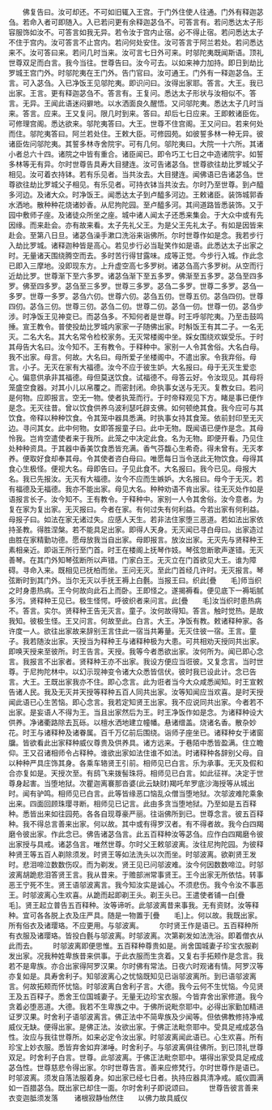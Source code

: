 <!-- { "loadSidebar": true } -->
　　佛复告曰。汝可却还。不可如旧辄入王宫。于门外住使人往通。门外有释迦苾刍。若命入者可即随入。入已若问更有余释迦苾刍不。可答言有。若问悉达太子形容服饰如汝不。可答言如我无异。若令汝于宫内止宿。必不得止宿。若问悉达太子不住于宫内。汝可答言不止宫内。若问何处安住。汝可答言于阿兰若处。若问悉达来不。汝可答曰来。若问几时当来。汝可言七日外可来。时邬陀夷既闻斯语。顶礼世尊双足而白言。我今当往。世尊告曰。汝今可去。以如来神力加持。即日到劫比罗城王宫门外。时邬陀夷在王门外。告门官曰。汝可通王。门外有一释迦苾刍。王言。可入苾刍。入已净饭王见邬陀夷。即识问曰。汝得出家耶。答言。大王。我已出家。王言。更有释迦苾刍不。答言有。王复问。悉达太子形状与汝相似不。答言。无异。王闻此语迷闷擗地。以水洒面良久醒悟。又问邬陀夷。悉达太子几时当来。答言。应来。王又复问。限几时到来。答曰。却后七日应来。王即敕诸臣佐。可修理宫阁。悉达欲来。邬陀夷答曰。大王。世尊不住宫阁。王又问曰。若来何处而住。邬陀夷答曰。阿兰若处住。王敕大臣。可修园苑。如彼誓多林一种无异。彼诸臣佐问邬陀夷。其誓多林寺舍院宇。可有几何。邬陀夷曰。大院一十六所。其诸小者总六十四。诸院之中皆有重合。诸臣闻已。即令巧工七日之中造诸院宇。如誓多林等无有异。尔时世尊告具寿大目揵连。汝可告诸苾刍。世尊欲往劫比罗城父子相见。汝可着衣持钵。若有乐见者。当共汝去。大目揵连。闻佛语已告诸苾刍。世尊欲往劫比罗城父子相见。有乐见者。可持衣钵当共汝去。尔时乃至世尊。到卢醯多河边。及诸大众。时净饭王。闻悉达太子到卢醯多河边。王敕诸臣。装饰城郭香水洒地。散种种花烧诸妙香。从尼拘陀园。至卢醯多河。其间道路皆悉装饰。又于园中敷师子座。及诸徒众所坐之座。城中诸人闻太子还悉来集会。于大众中或有先因缘。而来赴会。亦有故来看。太子先礼父王。为是父王先礼太子。有如是因皆来赴会。至第八日旦。诸苾刍澡手漱口洗浴来诣佛所。尔时世尊作如是念。我若步行入劫比罗城。诸释迦种皆是高心。若见步行必当耻笑作如是语。此悉达太子出家之时。无量诸天围绕腾空而去。多时苦行得甘露味。成等正觉。今步行入城。作此念已即入三摩地。没即现东方。上升虚空高七多罗树。诸苾刍高六多罗树。从空而行近劫比罗。世尊渐下至六多罗。诸苾刍渐下至五多罗。佛渐至五多罗。苾刍至四多罗。佛至四多罗。苾刍至三多罗。世尊三多罗。苾刍二多罗。世尊二多罗。苾刍一多罗。世尊一多罗。苾刍六仞。世尊六仞。苾刍五仞。世尊五仞。苾刍四仞。世尊四仞。苾刍三仞。世尊三仞。苾刍二仞。世尊二仞。苾刍一仞。世尊一仞。苾刍步涉。时净饭王见神变已。而苾刍多。不知何者是世尊。时王呼邬陀夷。乃至击鼓鸣捶。宣王教令。普使投劫比罗城内家家一子随佛出家。时斛饭王有其二子。一名无灭。二名大名。其大名常令检校家务。无灭常楼阁中坐。婇女围绕欢娱受乐。于时其母告大名曰。汝今知不。王有教令。于释种中。家别一人令其舍俗。大名白母。我不出家。母言。何故。大名曰。母所爱子坐楼阁中。不遣出家。令我弃俗。母言。小子。无灭在家有大福德。汝今不应于彼生妒。大名报曰。母于无灭生爱恋心。偏意供承非其福德。母但莫送饮食。试福德不。母答云好。令汝现见。其母将笼盛空食器。对其小儿以帛覆之。而密封闭。命执事女送与无灭。复教女曰。若问是何物。应即报言。空无一物。使者执笼而行。于时帝释观见下方。睹是事已便作是念。无灭往昔。曾以饮食供养乌波利瑟吒辟支佛。如何顿绝其食。我今应可与其饮食。帝释以种种饮食。令其笼中器具悉满。时执事女持其食笼。依前封印至无灭边。寻问其女。此中何物。女即答报童子曰。此中无物。既闻语已便作是念。其母怜我。岂肯空遣使者来于我所。此笼之中决定此食。名为无物。即便开看。乃见住处种种资具。于其器中香美饮食悉皆充满。香气芬馥心生希奇。得未曾有。无灭孝养。便取好食却奉其母。令其使者咨白母曰。唯愿每日当令送此无物饮食。母得其食心生极怪。便视大名。母即告曰。子见此食不。大名报曰。我今已见。母报大名。我已先报汝。无灭有大福德。汝今不应而生嫉妒。大名报曰。母今于无灭。若有福德及无福德。我亦不能出家。母见大名。种种劝语不肯出家。往无灭处作如是语报言长子。汝今知不。王有教令。于释种中。家别一人令其舍俗。汝今意者。为复在家为复出家。无灭报曰。今者在家。有何过失有何利益。今若出家有何利益。母报子曰。如法在家无诸过失。应感人天生。若非法住家堕三恶道。若如法出家依持圣教。得胜涅槃。若不能具足出家。即得人天身。无灭闻已寻白母曰。出家造过由胜在家精勤功德。愿母放我当自出家。母即报言。放汝出家。无灭先与贤释种王素相亲近。即诣王所行至门首。时王在楼阁上抚琴作妓。琴弦忽断歌声遂错。无灭善琴。在其门外知琴弦断所以声错。门家白王。无灭立在门首欲见大王。谁为障碍。寻命入来。既相见已抚柏而坐。王问无灭。至此门首经几许时。无灭报言。琴弦断时到其门外。当尔无灭以手抚王褥上白氎。当报王曰。织此[疊　　毛]师当织之时身患热病。王今何故向此石上而卧。王即怪之。遂揭褥看。便见底下一褥垢腻多污。贤释种王见已。极生怪愕。呼彼织者来问言。此[疊　　毛]汝当织时患热病不。答言。实尔。贤释种王告无灭言。童子。汝何故得知。答言。触时觉热。是故我知。彼极生怪。王又问言。何故至此。白言。大王。净饭有教。敕诸释种家。各许度一人。欲往出家故来辞别王言住此一宿当共筹量。无灭住彼一宿。王言。童子。我若随汝出家。天授当为释种王与诸释种极为大患。可共相劝天授同共出家。即唤天授来至彼所。时王告言。天授。我等今者悉欲出家。汝何所为。闻已即心念言。我报言不出家者。贤释种王亦不出家。我设方便应当诳彼。又复念言。当时世尊。于尼拘陀林中。以幻示现神变令诸大众悉皆信伏。彼时我已设此计。念已告言。大王。王既出家我亦不住。即心念言。此为诳者当今大众咸悉闻知。时王宣敕告诸人民。我及无灭并天授等释种五百人同共出家。汝等知闻应当欢喜。是时天授闻此语已心生苦恼。即心念言。我若定知贤王出家。我不应说同共出家。今者若不出家。是妄语人不得为王。当且出家然后为王。时王净饭作如是念。为诸释种设大供养。净诸衢路除去瓦砾。以檀水洒地建立幢幡。悬诸缯盖。烧诸名香。散杂妙花。时王与诸释种及诸眷属。百千万亿前后围绕。诣师子座坐已。诸释种女于诸窗牖。皆欲看此出家释种威仪尊贵及供养具。诸方远来。于巷陌中悉皆盈满。住立瞻仰。王又召诸相师令占释种。谁欲出家如法住谁不如法。时诸释种各辞别父母。自以种种严具庄饰其身。各乘车辂贤王引前。相师见已白言。乐为承事。无灭及假和合亦复如是。天授次至。有鸱飞来拨髻珠将。相师见已白言。如此征祥。决定于世尊身起害。当堕地狱。次瞿迦离褰那沓婆(此云缺财)羯吒牟罗底沙海授等从城出时。闻有驴鸣。相师见已白言。此等皆缘恶口恼乱众僧当堕地狱。次邬波难陀乘象出来。四面回顾珠璎寻断。相师见已记言。此由多贪当堕地狱。乃至如是五百释种。悉皆出来如往园苑。各各自现尊豪严丽。往诣佛所到已。世尊念言。彼五百释种。我不得总言善来出家。何以故。其中或有得罗汉者。有不得者故。我今白四羯磨令彼出家。作此念已。佛告诸苾刍言。此五百释种汝等苾刍。应作白四羯磨令彼出家授与具戒。诸苾刍言。唯然世尊。尔时父王敕邬波离。汝往尼拘陀园。为彼释种贤王等五百人剃除须发。时贤王等如法洗头以次而坐。时邬波离。欲剃贤王发时。悲泪啼泣数数伤叹。而为剃发。贤王见已问邬波难。汝今何因数数啼泣。时邬波离胡跪悲泪答贤王言。我从昔来。于赡部洲常事贤王。王今出家无所依怙。转事恶王宁死不生。贤王语邬波离言。我今知汝实是诚心。不须悲伤。我今令汝不事恶王。时邬波离心生欢喜。从跪而起即剃王头。剃王头已。王遣使者铺一白[疊　　毛]。贤王起立普告五百释种。汝等谛听。此邬波离昔来事我。无有资财。汝等释种。宜可各各脱上衣及庄严具。随是一物置于[疊　　毛]上。何以故。我既出家。所有俗衣及诸璎珞。不应更用。与邬波离。
　　尔时贤王作是语已。五百释种所有衣服及诸璎珞。皆投白氎与邬波离。时邬波离。次第剃发如法洗浴。即着僧衣从此而去。
　　时邬波离即便思惟。五百释种尊贵如是。尚舍国城妻子珍宝衣服剃发出家。况我种姓卑族昔来供事。于此衣服而生贪着。又复右手拓颊作是念言。我若不是卑族。亦合出家得阿罗汉果。尔时佛有常法。日夜六时观诸有情。阿罗汉等亦复如是。具寿舍利子。知邬波离心之忧恼既知见已诣邬波离所。到已语邬波离言。何故拓颊而怀忧恼。时邬波离白舍利子言。大德。我今云何不生忧恼。今见贤王及五百释子。悉舍王位国城妻子。无量无边珍宝衣服。今皆弃舍出家修道。我今贪着必堕恶道。大德。我若不生卑族之中。于佛所说毗奈耶中。必得出家勤加精进证罗汉果。时舍利子语邬波离言。佛正法中不简卑族及少闻等。但依佛教修持净戒威仪无缺。便得出家。是佛正法。汝欲出家。于佛正法毗奈耶中。受具足戒成苾刍性。汝应与我往世尊所。如来必定令汝出家。时邬波离闻此语已。心生欢喜。所有珍宝上妙衣服。悉皆弃舍如弃涕唾。时舍利子。与邬波离俱往佛所。到已顶礼世尊双足。时舍利子白言。世尊。此邬波离。于佛正法毗奈耶中。堪得出家受具足戒成苾刍性。世尊慈悲令得出家。尔时世尊告言。善来应修梵行。尔时世尊作是语已。时邬波离。须发自落法服着身。如出家已经七日者。执持应器具清净戒。威仪圆满如一百腊苾刍。既出家已却住一面。尔时舍利子即说颂曰。
　　世尊告彼言善来　　衣变迦胝须发落
　　诸根寂静怡然住　　以佛力故具威仪
